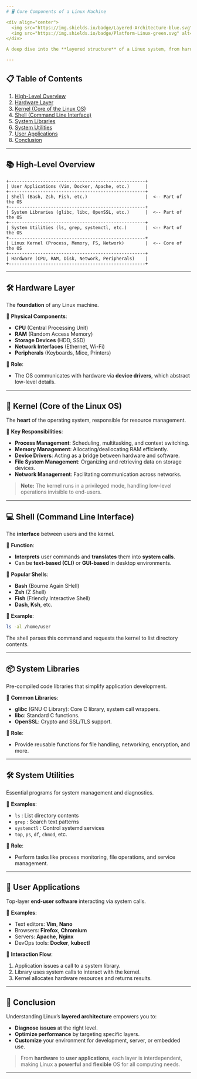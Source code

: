 ```yaml
---
# 🖥️ Core Components of a Linux Machine

<div align="center">
  <img src="https://img.shields.io/badge/Layered-Architecture-blue.svg" alt="Layered Architecture" />
  <img src="https://img.shields.io/badge/Platform-Linux-green.svg" alt="Linux Platform" />
</div>

A deep dive into the **layered structure** of a Linux system, from hardware all the way to user applications. Perfect for system administrators, developers, and enthusiasts looking to understand how Linux works under the hood.

---
```


## 📋 Table of Contents

1. [High-Level Overview](#high-level-overview)  
2. [Hardware Layer](#hardware-layer)  
3. [Kernel (Core of the Linux OS)](#kernel-core-of-the-linux-os)  
4. [Shell (Command Line Interface)](#shell-command-line-interface)  
5. [System Libraries](#system-libraries)  
6. [System Utilities](#system-utilities)  
7. [User Applications](#user-applications)  
8. [Conclusion](#conclusion)

---

## 📚 High-Level Overview

```text
+----------------------------------------------------+
| User Applications (Vim, Docker, Apache, etc.)      |
+----------------------------------------------------+
| Shell (Bash, Zsh, Fish, etc.)                      |  <-- Part of the OS
+----------------------------------------------------+
| System Libraries (glibc, libc, OpenSSL, etc.)      |  <-- Part of the OS
+----------------------------------------------------+
| System Utilities (ls, grep, systemctl, etc.)       |  <-- Part of the OS
+----------------------------------------------------+
| Linux Kernel (Process, Memory, FS, Network)        |  <-- Core of the OS
+----------------------------------------------------+
| Hardware (CPU, RAM, Disk, Network, Peripherals)    |
+----------------------------------------------------+
```

---

## 🛠️ Hardware Layer

The **foundation** of any Linux machine.

🔹 **Physical Components**:
- **CPU** (Central Processing Unit)  
- **RAM** (Random Access Memory)  
- **Storage Devices** (HDD, SSD)  
- **Network Interfaces** (Ethernet, Wi-Fi)  
- **Peripherals** (Keyboards, Mice, Printers)

🔹 **Role**:
- The OS communicates with hardware via **device drivers**, which abstract low-level details.

---

## 🧠 Kernel (Core of the Linux OS)

The **heart** of the operating system, responsible for resource management.

🔹 **Key Responsibilities**:
- **Process Management**: Scheduling, multitasking, and context switching.
- **Memory Management**: Allocating/deallocating RAM efficiently.
- **Device Drivers**: Acting as a bridge between hardware and software.
- **File System Management**: Organizing and retrieving data on storage devices.
- **Network Management**: Facilitating communication across networks.

> **Note:** The kernel runs in a privileged mode, handling low-level operations invisible to end-users.

---

## 💻 Shell (Command Line Interface)

The **interface** between users and the kernel.

🔹 **Function**:
- **Interprets** user commands and **translates** them into **system calls**.
- Can be **text-based (CLI)** or **GUI-based** in desktop environments.

🔹 **Popular Shells**:
- **Bash** (Bourne Again SHell)  
- **Zsh** (Z Shell)  
- **Fish** (Friendly Interactive Shell)  
- **Dash**, **Ksh**, etc.

🔹 **Example**:
```bash
ls -al /home/user
```
The shell parses this command and requests the kernel to list directory contents.

---

## 📦 System Libraries

Pre-compiled code libraries that simplify application development.

🔹 **Common Libraries**:
- **glibc** (GNU C Library): Core C library, system call wrappers.  
- **libc**: Standard C functions.  
- **OpenSSL**: Crypto and SSL/TLS support.

🔹 **Role**:
- Provide reusable functions for file handling, networking, encryption, and more.

---

## 🛠️ System Utilities

Essential programs for system management and diagnostics.

🔹 **Examples**:
- `ls` : List directory contents  
- `grep` : Search text patterns  
- `systemctl` : Control systemd services  
- `top`, `ps`, `df`, `chmod`, etc.

🔹 **Role**:
- Perform tasks like process monitoring, file operations, and service management.

---

## 🧩 User Applications

Top-layer **end-user software** interacting via system calls.

🔹 **Examples**:
- Text editors: **Vim**, **Nano**  
- Browsers: **Firefox**, **Chromium**  
- Servers: **Apache**, **Nginx**  
- DevOps tools: **Docker**, **kubectl**

🔹 **Interaction Flow**:
1. Application issues a call to a system library.  
2. Library uses system calls to interact with the kernel.  
3. Kernel allocates hardware resources and returns results.

---

## 🎯 Conclusion

Understanding Linux’s **layered architecture** empowers you to:

- **Diagnose issues** at the right level.  
- **Optimize performance** by targeting specific layers.  
- **Customize** your environment for development, server, or embedded use.

> From **hardware** to **user applications**, each layer is interdependent, making Linux a **powerful** and **flexible** OS for all computing needs.

---

